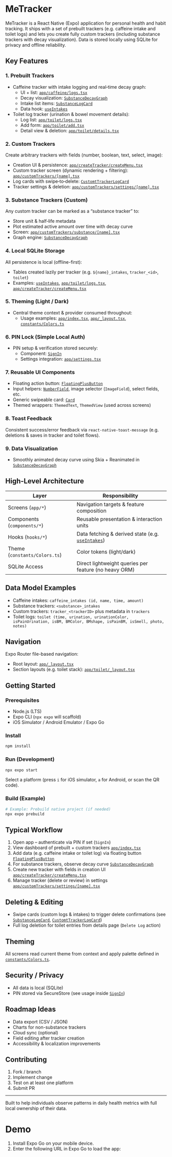 # MeTracker

MeTracker is a React Native (Expo) application for personal health and habit tracking. It ships with a set of prebuilt trackers (e.g. caffeine intake and toilet logs) and lets you create fully custom trackers (including substance trackers with decay visualization). Data is stored locally using SQLite for privacy and offline reliability.

## Key Features

### 1. Prebuilt Trackers
- Caffeine tracker with intake logging and real‑time decay graph:
  - UI + list: [`app/caffeine/logs.tsx`](app/caffeine/logs.tsx)
  - Decay visualization: [`SubstanceDecayGraph`](components/SubstanceDecayGraph.tsx)
  - Intake list items: [`SubstanceLogCard`](components/SubstanceLogCard.tsx)
  - Data hook: [`useIntakes`](hooks/useIntakes.ts)
- Toilet log tracker (urination & bowel movement details):
  - Log list: [`app/toilet/logs.tsx`](app/toilet/logs.tsx)
  - Add form: [`app/toilet/add.tsx`](app/toilet/add.tsx)
  - Detail view & deletion: [`app/toilet/details.tsx`](app/toilet/details.tsx)

### 2. Custom Trackers
Create arbitrary trackers with fields (number, boolean, text, select, image):
- Creation UI & persistence: [`app/createTracker/createMenu.tsx`](app/createTracker/createMenu.tsx)
- Custom tracker screen (dynamic rendering + filtering): [`app/customTrackers/[name].tsx`](app/customTrackers/[name].tsx)
- Log cards with swipe‑to‑delete: [`CustomtTrackerLogCard`](components/CustomtTrackerLogCard.tsx)
- Tracker settings & deletion: [`app/customTrackers/settings/[name].tsx`](app/customTrackers/settings/[name].tsx)

### 3. Substance Trackers (Custom)
Any custom tracker can be marked as a “substance tracker” to:
- Store unit & half‑life metadata
- Plot estimated active amount over time with decay curve
- Screen: [`app/customTrackers/substance/[name].tsx`](app/customTrackers/substance/[name].tsx)
- Graph engine: [`SubstanceDecayGraph`](components/SubstanceDecayGraph.tsx)

### 4. Local SQLite Storage
All persistence is local (offline-first):
- Tables created lazily per tracker (e.g. `${name}_intakes`, `tracker_<id>`, `toilet`)
- Examples: [`useIntakes`](hooks/useIntakes.ts), [`app/toilet/logs.tsx`](app/toilet/logs.tsx), [`app/createTracker/createMenu.tsx`](app/createTracker/createMenu.tsx)

### 5. Theming (Light / Dark)
- Central theme context & provider consumed throughout:
  - Usage examples: [`app/index.tsx`](app/index.tsx), [`app/_layout.tsx`](app/_layout.tsx), [`constants/Colors.ts`](constants/Colors.ts)

### 6. PIN Lock (Simple Local Auth)
- PIN setup & verification stored securely:
  - Component: [`SignIn`](components/SignIn.tsx)
  - Settings integration: [`app/settings.tsx`](app/settings.tsx)

### 7. Reusable UI Components
- Floating action button: [`FloatingPlusButton`](components/FloatingPlusButton.tsx)
- Input helpers: [`NumberField`](components/NumberField.tsx), image selector (`ImageField`), select fields, etc.
- Generic swipeable card: [`Card`](components/Card.tsx)
- Themed wrappers: `ThemedText`, `ThemedView` (used across screens)

### 8. Toast Feedback
Consistent success/error feedback via `react-native-toast-message` (e.g. deletions & saves in tracker and toilet flows).

### 9. Data Visualization
- Smoothly animated decay curve using Skia + Reanimated in [`SubstanceDecayGraph`](components/SubstanceDecayGraph.tsx)

## High-Level Architecture

| Layer | Responsibility |
|-------|----------------|
| Screens (`app/*`) | Navigation targets & feature composition |
| Components (`components/*`) | Reusable presentation & interaction units |
| Hooks (`hooks/*`) | Data fetching & derived state (e.g. [`useIntakes`](hooks/useIntakes.ts)) |
| Theme (`constants/Colors.ts`) | Color tokens (light/dark) |
| SQLite Access | Direct lightweight queries per feature (no heavy ORM) |

## Data Model Examples

- Caffeine intakes: `caffeine_intakes (id, name, time, amount)`
- Substance trackers: `<substance>_intakes`
- Custom trackers: `tracker_<trackerID>` plus metadata in `trackers`
- Toilet logs: `toilet (time, urination, urinationColor, isPainUrination, isBM, BMColor, BMshape, isPainBM, isSmell, photo, notes)`

## Navigation

Expo Router file-based navigation:
- Root layout: [`app/_layout.tsx`](app/_layout.tsx)
- Section layouts (e.g. toilet stack): [`app/toilet/_layout.tsx`](app/toilet/_layout.tsx)

## Getting Started

### Prerequisites
- Node.js (LTS)
- Expo CLI (`npx expo` will scaffold)
- iOS Simulator / Android Emulator / Expo Go

### Install
```bash
npm install
```

### Run (Development)
```bash
npx expo start
```
Select a platform (press `i` for iOS simulator, `a` for Android, or scan the QR code).

### Build (Example)
```bash
# Example: Prebuild native project (if needed)
npx expo prebuild
```

## Typical Workflow

1. Open app – authenticate via PIN if set (`SignIn`)
2. View dashboard of prebuilt + custom trackers [`app/index.tsx`](app/index.tsx)
3. Add data (e.g. caffeine intake or toilet log) via floating button [`FloatingPlusButton`](components/FloatingPlusButton.tsx)
4. For substance trackers, observe decay curve [`SubstanceDecayGraph`](components/SubstanceDecayGraph.tsx)
5. Create new tracker with fields in creation UI [`app/createTracker/createMenu.tsx`](app/createTracker/createMenu.tsx)
6. Manage tracker (delete or review) in settings [`app/customTrackers/settings/[name].tsx`](app/customTrackers/settings/[name].tsx)

## Deleting & Editing
- Swipe cards (custom logs & intakes) to trigger delete confirmations (see [`SubstanceLogCard`](components/SubstanceLogCard.tsx), [`CustomtTrackerLogCard`](components/CustomtTrackerLogCard.tsx))
- Full log deletion for toilet entries from details page (`Delete Log` action)

## Theming
All screens read current theme from context and apply palette defined in [`constants/Colors.ts`](constants/Colors.ts).

## Security / Privacy
- All data is local (SQLite)
- PIN stored via SecureStore (see usage inside [`SignIn`](components/SignIn.tsx))

## Roadmap Ideas
- Data export (CSV / JSON)
- Charts for non-substance trackers
- Cloud sync (optional)
- Field editing after tracker creation
- Accessibility & localization improvements

## Contributing
1. Fork / branch
2. Implement change
3. Test on at least one platform
4. Submit PR

---
Built to help individuals observe patterns in daily health metrics with full local ownership of their data.

# Demo
1. Install Expo Go on your mobile device.
2. Enter the following URL in Expo Go to load the app: 